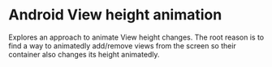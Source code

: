 Android View height animation
=============================

Explores an approach to animate View height changes. The root reason is to find a way to animatedly add/remove views from the screen so their container also changes its height animatedly.

